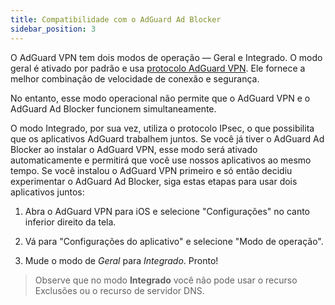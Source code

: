 ```yaml
---
title: Compatibilidade com o AdGuard Ad Blocker
sidebar_position: 3
---
```


O AdGuard VPN tem dois modos de operação — Geral e Integrado. O modo geral é ativado por padrão e usa [protocolo AdGuard VPN](/general/adguard-vpn-protocol.mdx). Ele fornece a melhor combinação de velocidade de conexão e segurança.

No entanto, esse modo operacional não permite que o AdGuard VPN e o AdGuard Ad Blocker funcionem simultaneamente.

O modo Integrado, por sua vez, utiliza o protocolo IPsec, o que possibilita que os aplicativos AdGuard trabalhem juntos. Se você já tiver o AdGuard Ad Blocker ao instalar o AdGuard VPN, esse modo será ativado automaticamente e permitirá que você use nossos aplicativos ao mesmo tempo. Se você instalou o AdGuard VPN primeiro e só então decidiu experimentar o AdGuard Ad Blocker, siga estas etapas para usar dois aplicativos juntos:

1. Abra o AdGuard VPN para iOS e selecione "Configurações" no canto inferior direito da tela.

2. Vá para "Configurações do aplicativo" e selecione "Modo de operação".

3. Mude o modo de *Geral* para *Integrado*. Pronto!

> Observe que no modo **Integrado** você não pode usar o recurso Exclusões ou o recurso de servidor DNS.